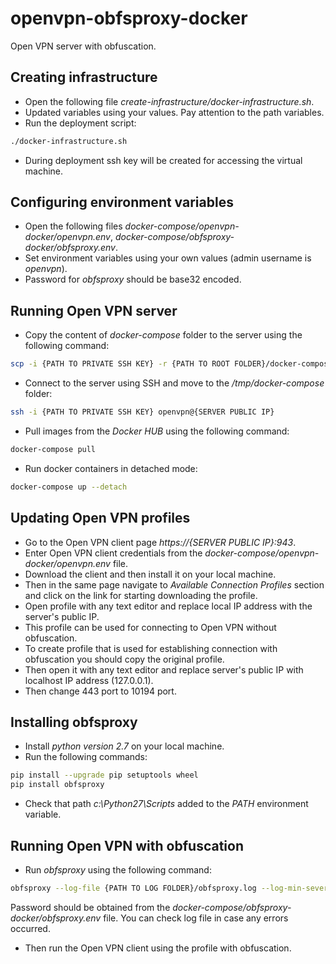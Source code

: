 # openvpn-obfsproxy-docker
Open VPN server with obfuscation.

## Creating infrastructure
* Open the following file *create-infrastructure/docker-infrastructure.sh*.
* Updated variables using your values. Pay attention to the path variables.
* Run the deployment script:
```bash
./docker-infrastructure.sh
```
* During deployment ssh key will be created for accessing the virtual machine.

## Configuring environment variables
* Open the following files *docker-compose/openvpn-docker/openvpn.env*, *docker-compose/obfsproxy-docker/obfsproxy.env*.
* Set environment variables using your own values (admin username is *openvpn*).
* Password for *obfsproxy* should be base32 encoded.

## Running Open VPN server
* Copy the content of *docker-compose* folder to the server using the following command:
```bash
scp -i {PATH TO PRIVATE SSH KEY} -r {PATH TO ROOT FOLDER}/docker-compose openvpn@{SERVER PUBLIC IP}:/tmp
```
* Connect to the server using SSH and move to the */tmp/docker-compose* folder:
```bash
ssh -i {PATH TO PRIVATE SSH KEY} openvpn@{SERVER PUBLIC IP}
```
* Pull images from the *Docker HUB* using the following command:
```bash
docker-compose pull
```
* Run docker containers in detached mode:
```bash
docker-compose up --detach
```

## Updating Open VPN profiles
* Go to the Open VPN client page *https://{SERVER PUBLIC IP}:943*.
* Enter Open VPN client credentials from the *docker-compose/openvpn-docker/openvpn.env* file.
* Download the client and then install it on your local machine.
* Then in the same page navigate to *Available Connection Profiles* section and click on the link for starting downloading the profile.
* Open profile with any text editor and replace local IP address with the server's public IP.
* This profile can be used for connecting to Open VPN without obfuscation.
* To create profile that is used for establishing connection with obfuscation you should copy the original profile.
* Then open it with any text editor and replace server's public IP with localhost IP address (127.0.0.1).
* Then change 443 port to 10194 port.

## Installing obfsproxy
* Install *python version 2.7* on your local machine.
* Run the following commands:
```bash
pip install --upgrade pip setuptools wheel
pip install obfsproxy
```
* Check that path *c:\Python27\Scripts* added to the *PATH* environment variable.

## Running Open VPN with obfuscation
* Run *obfsproxy* using the following command:
```bash
obfsproxy --log-file {PATH TO LOG FOLDER}/obfsproxy.log --log-min-severity debug scramblesuit --password {PASSWORD} --dest {SERVER PUBLIC IP}:21194 client 127.0.0.1:10194
```
Password should be obtained from the *docker-compose/obfsproxy-docker/obfsproxy.env* file.
You can check log file in case any errors occurred.
* Then run the Open VPN client using the profile with obfuscation.
